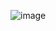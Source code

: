![image](https://user-images.githubusercontent.com/63789702/187471207-c117a4b6-3c2c-4dc4-a708-e48dd2b314f9.png)
